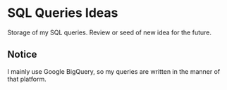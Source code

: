 # SQL Queries Ideas
Storage of my SQL queries. Review or seed of new idea for the future.

## Notice
I mainly use Google BigQuery, so my queries are written in the manner of that platform.
